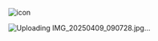 ![icon](https://github.com/user-attachments/assets/16f9d9e0-ede2-463a-9682-83724ac3d2cb)

![Uploading IMG_20250409_090728.jpg…]()
